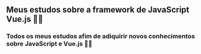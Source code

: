 ## Meus estudos sobre a framework de JavaScript Vue.js 💚📗
### Todos os meus estudos afim de adiquirir novos conhecimentos sobre JavaScript e Vue.js 👨‍💻
